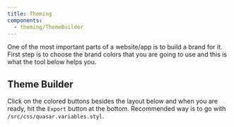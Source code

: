 ```yaml
---
title: Theming
components:
  - theming/ThemeBuilder
---
```


One of the most important parts of a website/app is to build a brand for it. First step is to choose the brand colors that you are going to use and this is what the tool below helps you.

## Theme Builder

Click on the colored buttons besides the layout below and when you are ready, hit the `Export` button at the bottom. Recommended way is to go with `/src/css/quasar.variables.styl`.

<theme-builder />
